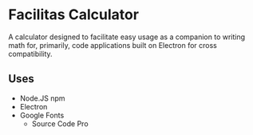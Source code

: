 # Facilitas Calculator
A calculator designed to facilitate easy usage as a companion to writing math for, primarily, code applications built on Electron for cross compatibility.

## Uses
* Node.JS npm
* Electron
* Google Fonts
    * Source Code Pro
